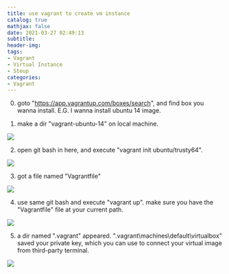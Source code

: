 ```yaml
---
title: use vagrant to create vm instance
catalog: true
mathjax: false
date: 2021-03-27 02:49:13
subtitle:
header-img:
tags:
- Vagrant
- Virtual Instance
- Steup
categories:
- Vagrant
---
```


0. goto "https://app.vagrantup.com/boxes/search", and find box you wanna install.
	E.G. I wanna install ubuntu 14 image.

1. make a dir "vagrant-ubuntu-14" on local machine.
  <img src="1.png"  style="display:inline;box-shadow: none !important;">

2. open git bash in here, and execute "vagrant init ubuntu/trusty64".
  <img src="2.png"  style="display:inline;box-shadow: none !important;">

3. got a file named "Vagrantfile"
  <img src="3.png"  style="display:inline;box-shadow: none !important;">

4. use same git bash and execute "vagrant up".
	make sure you have the "Vagrantfile" file at your current path.
  <img src="4.png"  style="display:inline;box-shadow: none !important;">

5. a dir named ".vagrant" appeared.
	"\.vagrant\machines\default\virtualbox" saved your private key, which you can use to connect your virtual image from third-party terminal.
  <img src="5.png"  style="display:inline;box-shadow: none !important;">
